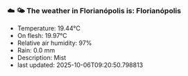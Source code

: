 ### ☁️ 🌤️  The weather in Florianópolis is: Florianópolis

- Temperature: 19.44°C
- On flesh: 19.97°C
- Relative air humidity: 97%
- Rain: 0.0 mm
- Description: Mist
- last updated: 2025-10-06T09:20:50.798813
